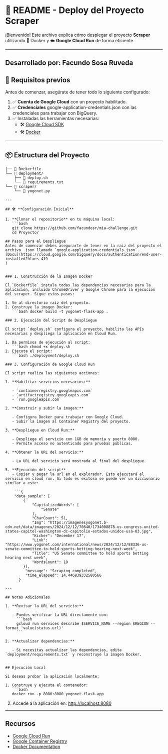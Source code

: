 # 📝 **README - Deploy del Proyecto Scraper**  

¡Bienvenido! Este archivo explica cómo desplegar el proyecto **Scraper** utilizando 🐳 Docker y ☁️ **Google Cloud Run** de forma eficiente. 

---
## **Desarrollado por: Facundo Sosa Ruveda**

## 🚀 **Requisitos previos**
Antes de comenzar, asegúrate de tener todo lo siguiente configurado:  

1. ✅ **Cuenta de Google Cloud** con un proyecto habilitado.  
2. ✅ **Credenciales** google-application-credentials.json con las credenciales para trabajar con BigQuery.
3. ✅ Instaladas las herramientas necesarias:  
   - 🛠️ [Google Cloud SDK](https://cloud.google.com/sdk/docs/install)  
   - 🛠️ [Docker](https://docs.docker.com/get-docker/) 

---

## 📦 **Estructura del Proyecto**
```📁 Proyecto/
├── 📄 Dockerfile
└── 📁 deployment/
    ├── 📄 deploy.sh
    └── 📄 requirements.txt
└── 📁 scraper/
    └── 📄 yogonet.py

---

## 🛠️ **Configuración Inicial**

1. **Clonar el repositorio** en tu máquina local:  
   ```bash
   git clone https://github.com/facundosr/mia-challenge.git
   cd Proyecto/

## Pasos para el Despliegue
Antes de comenzar debes asegurarte de tener en la raiz del proyecto el archivo .json llamado `google-application-credentials.json`.
[Docu](https://cloud.google.com/bigquery/docs/authentication/end-user-installed?hl=es-419
) 


### 1. Construcción de la Imagen Docker

El `Dockerfile` instala todas las dependencias necesarias para la aplicación, incluido ChromeDriver y Google Chrome para la ejecución del scraper. Sigue estos pasos:

1. Ve al directorio raíz del proyecto.
2. Construye la imagen Docker:
   ```bash docker build -t yogonet-flask-app .

### 2. Ejecución del Script de Despliegue

El script `deploy.sh` configura el proyecto, habilita las APIs necesarias y despliega la aplicación en Cloud Run.

1. Da permisos de ejecución al script:
   ```bash chmod +x deploy.sh
2. Ejecuta el script:
   ```bash ./deployment/deploy.sh

### 3. Configuración de Google Cloud Run

El script realiza las siguientes acciones:

1. **Habilitar servicios necesarios:**

   - `containerregistry.googleapis.com`
   - `artifactregistry.googleapis.com`
   - `run.googleapis.com`

2. **Construir y subir la imagen:**

   - Configura Docker para trabajar con Google Cloud.
   - Subir la imagen al Container Registry del proyecto.

3. **Despliegue en Cloud Run:**

   - Despliega el servicio con 1GB de memoria y puerto 8080.
   - Permite acceso no autenticado para pruebas públicas.

4. **Obtener la URL del servicio:**

   - La URL del servicio será mostrada al final del despliegue.

5. **Ejecución del script**
   - Copiar y pegar la url en el explorador. Esto ejecutará el servicio en cloud run. Si todo es exitoso se puede ver un diccionario similar a este:

    ```{
    "data_sample": [
        {
            "CapitalizedWords": [
                "Senate"
            ],
            "CharCount": 51,
            "Img": "https://imagenesyogonet.b-cdn.net/data/imagenes/2024/12/12/70840/1734008878-us-congress-united-states-capitol-washington-dc-capitolio-estados-unidos-usa-03.jpg",
            "Kicker": "December 17",
            "Link": "https://www.yogonet.com/international/news/2024/12/12/88336-us-senate-committee-to-hold-sports-betting-hearing-next-week",
            "Title": "US Senate committee to hold sports betting hearing next week",
            "WordsCount": 10
        }],
         "message": "Scraping completed",
         "time_elapsed": 14.446839332580566
      } 

---

## Notas Adicionales

1. **Revisar la URL del servicio:**

   - Puedes verificar la URL directamente con:
     ```bash
     gcloud run services describe $SERVICE_NAME --region $REGION --format 'value(status.url)'
     ```

2. **Actualizar dependencias:**

   - Si necesitas actualizar las dependencias, edita `deployment/requirements.txt` y reconstruye la imagen Docker.


## Ejecución Local

Si deseas probar la aplicación localmente:

1. Construye y ejecuta el contenedor:
   ```bash
   docker run -p 8080:8080 yogonet-flask-app
   ```
2. Accede a la aplicación en: [http://localhost:8080](http://localhost:8080)

---

## Recursos

- [Google Cloud Run](https://cloud.google.com/run)
- [Google Container Registry](https://cloud.google.com/container-registry)
- [Docker Documentation](https://docs.docker.com/)



